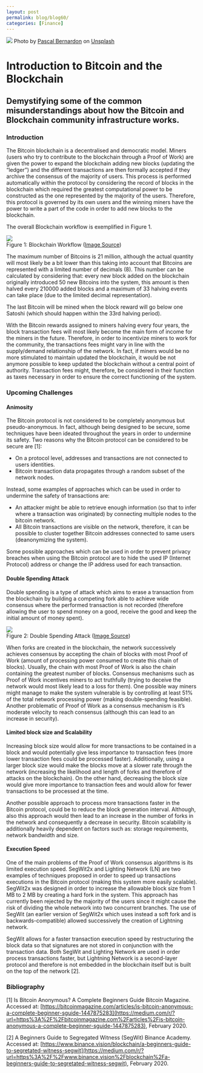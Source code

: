 ```yaml
---
layout: post
permalink: blog/blog60/
categories: [Finance]
---
```


![](https://cdn-images-1.medium.com/max/2600/0*2ViIIvP73S67AcIZ)
Photo by [Pascal Bernardon](https://medium.com/r/?url=https%3A%2F%2Funsplash.com%2F%40pbernardon%3Futm_source%3Dmedium%26utm_medium%3Dreferral) on [Unsplash](https://medium.com/r/?url=https%3A%2F%2Funsplash.com%3Futm_source%3Dmedium%26utm_medium%3Dreferral)

<!--end_excerpt-->

# Introduction to Bitcoin and the Blockchain

## Demystifying some of the common misunderstandings about how the Bitcoin and Blockchain community infrastructure works.

### Introduction

The Bitcoin blockchain is a decentralised and democratic model. Miners (users who try to contribute to the blockchain through a Proof of Work) are given the power to expand the blockchain adding new blocks (updating the “ledger”) and the different transactions are then formally accepted if they archive the consensus of the majority of users. This process is performed automatically within the protocol by considering the record of blocks in the blockchain which required the greatest computational power to be constructed as the one represented by the majority of the users. Therefore, this protocol is governed by its own users and the winning miners have the power to write a part of the code in order to add new blocks to the blockchain.

The overall Blockchain workflow is exemplified in Figure 1.

![](https://cdn-images-1.medium.com/max/1200/1*0A5O3Cobb-uHIlfGvkYy7A.png) <br>
Figure 1: Blockchain Workflow ([Image Source](https://medium.com/r/?url=https%3A%2F%2Fcryptolume.co%2Fpros-and-cons-of-blockchain-technology%2F))

The maximum number of Bitcoins is 21 million, although the actual quantity will most likely be a bit lower than this taking into account that Bitcoins are represented with a limited number of decimals (8). This number can be calculated by considering that: every new block added on the blockchain originally introduced 50 new Bitcoins into the system, this amount is then halved every 210000 added blocks and a maximum of 33 halving events can take place (due to the limited decimal representation).

The last Bitcoin will be mined when the block reward will go below one Satoshi (which should happen within the 33rd halving period).

With the Bitcoin rewards assigned to miners halving every four years, the block transaction fees will most likely become the main form of income for the miners in the future. Therefore, in order to incentivize miners to work for the community, the transactions fees might vary in line with the supply/demand relationship of the network. In fact, if miners would be no more stimulated to maintain updated the blockchain, it would be not anymore possible to keep updated the blockchain without a central point of authority. Transaction fees might, therefore, be considered in their function as taxes necessary in order to ensure the correct functioning of the system.

### Upcoming Challenges

#### Animosity

The Bitcoin protocol is not considered to be completely anonymous but pseudo-anonymous. In fact, although being designed to be secure, some techniques have been ideated throughout the years in order to undermine its safety. Two reasons why the Bitcoin protocol can be considered to be secure are \[1\]:

-   On a protocol level, addresses and transactions are not connected to users identities.
-   Bitcoin transaction data propagates through a random subset of the network nodes.

Instead, some examples of approaches which can be used in order to undermine the safety of transactions are:

-   An attacker might be able to retrieve enough information (so that to infer where a transaction was originated) by connecting multiple nodes to the bitcoin network.
-   All Bitcoin transactions are visible on the network, therefore, it can be possible to cluster together Bitcoin addresses connected to same users (deanonymizing the system).

Some possible approaches which can be used in order to prevent privacy breaches when using the Bitcoin protocol are to hide the used IP (Internet Protocol) address or change the IP address used for each transaction.

#### Double Spending Attack

Double spending is a type of attack which aims to erase a transaction from the blockchain by building a competing fork able to achieve wide consensus where the performed transaction is not recorded (therefore allowing the user to spend money on a good, receive the good and keep the initial amount of money spent).

![](https://cdn-images-1.medium.com/max/1200/1*And1qS26SpSxpUKvivBfHw.jpeg)
<br>
Figure 2: Double Spending Attack ([Image Source](https://medium.com/r/?url=https%3A%2F%2Fcoinsutra.com%2Fbitcoin-double-spending%2F))

When forks are created in the blockchain, the network successively achieves consensus by accepting the chain of blocks with most Proof of Work (amount of processing power consumed to create this chain of blocks). Usually, the chain with most Proof of Work is also the chain containing the greatest number of blocks. Consensus mechanisms such as Proof of Work incentives miners to act truthfully (trying to deceive the network would most likely lead to a loss for them). One possible way miners might manage to make the system vulnerable is by controlling at least 51% of the total network processing power (making double-spending feasible). Another problematic of Proof of Work as a consensus mechanism is it’s moderate velocity to reach consensus (although this can lead to an increase in security).

#### Limited block size and Scalability

Increasing block size would allow for more transactions to be contained in a block and would potentially give less importance to transaction fees (more lower transaction fees could be processed faster). Additionally, using a larger block size would make the blocks move at a slower rate through the network (increasing the likelihood and length of forks and therefore of attacks on the blockchain). On the other hand, decreasing the block size would give more importance to transaction fees and would allow for fewer transactions to be processed at the time.

Another possible approach to process more transactions faster in the Bitcoin protocol, could be to reduce the block generation interval. Although, also this approach would then lead to an increase in the number of forks in the network and consequently a decrease in security. Bitcoin scalability is additionally heavily dependent on factors such as: storage requirements, network bandwidth and size.

#### Execution Speed

One of the main problems of the Proof of Work consensus algorithms is its limited execution speed. SegWit2x and Lighting Network (LN) are two examples of techniques proposed in order to speed up transactions executions in the Bitcoin protocol (making this system more easily scalable). SegWit2x was designed in order to increase the allowable block size from 1 MB to 2 MB by creating a hard fork in the system. This approach has currently been rejected by the majority of the users since it might cause the risk of dividing the whole network into two concurrent branches. The use of SegWit (an earlier version of SegWit2x which uses instead a soft fork and is backwards-compatible) allowed successively the creation of Lightning network.

SegWit allows for a faster transaction execution speed by restructuring the block data so that signatures are not stored in conjunction with the transaction data. Both SegWit and Lighting Network are used in order process transactions faster, but Lightning Network is a second-layer protocol and therefore is not embedded in the blockchain itself but is built on the top of the network \[2\].

### Bibliography

\[1\] Is Bitcoin Anonymous? A Complete Beginners Guide Bitcoin Magazine. Accessed at: [https://bitcoinmagazine.com/articles/is-bitcoin-anonymous-a-complete-beginner-sguide-1447875283](https://medium.com/r/?url=https%3A%2F%2Fbitcoinmagazine.com%2Farticles%2Fis-bitcoin-anonymous-a-complete-beginner-sguide-1447875283), February 2020.

\[2\] A Beginners Guide to Segregated Witness (SegWit) Binance Academy. Accessed at: [https://www.binance.vision/blockchain/a-beginners-guide-to-segretated-witness-segwit](https://medium.com/r/?url=https%3A%2F%2Fwww.binance.vision%2Fblockchain%2Fa-beginners-guide-to-segretated-witness-segwit), February 2020.
